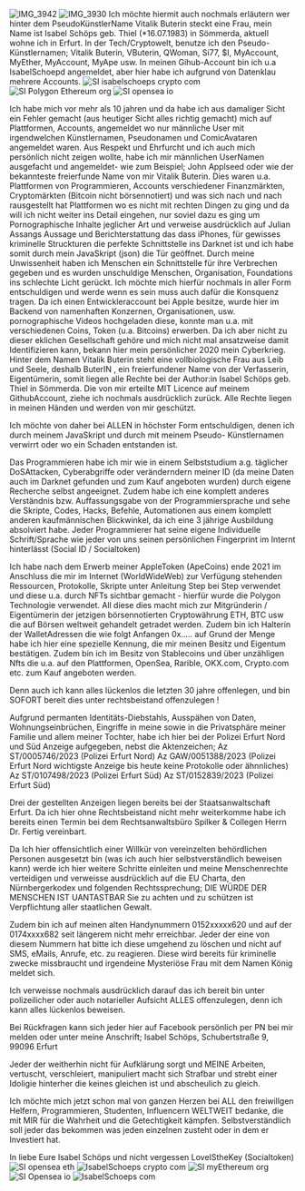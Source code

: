 ![IMG_3942](https://github.com/SI-Ethereum-Organisation-Foundation/IsabelSchoepsVitalikButerin-/assets/127110010/654d87d5-9a71-4a57-9d63-afe1f5903d5a)
![IMG_3930](https://github.com/SI-Ethereum-Organisation-Foundation/IsabelSchoepsVitalikButerin-/assets/127110010/bf921989-5aa3-4ce0-a66d-f4058493d1bc)
Ich möchte hiermit auch nochmals erläutern wer hinter dem PseudoKünstlerName Vitalik Buterin steckt eine Frau, mein Name ist Isabel Schöps geb. Thiel (*16.07.1983) in Sömmerda, aktuell wohne ich in Erfurt. In der Tech/Cryptowelt, benutze ich den Pseudo- Künstlernamen; Vitalik Buterin, VButerin, QWoman, Si77, $I, MyAccount, MyEther, MyAccount, MyApe usw. In meinen Gihub-Account bin ich u.a IsabelSchoepd angemeldet, aber hier habe ich aufgrund von Datenklau mehrere Accounts. ![SI isabelschoeps crypto com](https://github.com/SI-Ethereum-Organisation-Foundation/IsabelSchoepsVitalikButerin-/assets/127110010/80dd51b4-2bd6-46e5-b7d5-5cea930a49d1)
![SI Polygon Ethereum org](https://github.com/SI-Ethereum-Organisation-Foundation/IsabelSchoepsVitalikButerin-/assets/127110010/19b427b8-ee13-4e9a-b36b-515c4af02ddc)
![SI opensea io](https://github.com/SI-Ethereum-Organisation-Foundation/IsabelSchoepsVitalikButerin-/assets/127110010/8c0c827d-fa2e-402f-95f1-55a77823de64)

Ich habe mich vor mehr als 10 jahren und da habe ich aus damaliger Sicht ein Fehler gemacht (aus heutiger Sicht alles richtig gemacht) mich auf Plattformen, Accounts, angemeldet wo nur männliche User mit irgendwelchen Künstlernamen, Pseudonamen und ComicAvataren angemeldet waren. Aus Respekt und Ehrfurcht und ich auch mich persönlich nicht zeigen wollte, habe ich mir männlichen UserNamen ausgefacht und angemeldet- wie zum Beispiel; John Applseed oder wie der bekannteste freierfunde Name von mir Vitalik Buterin. Dies waren u.a. Plattformen von Programmieren, Accounts verschiedener Finanzmärkten, Cryptomärkten (Bitcoin nicht börsennotiert) und was sich nach und nach rausgestellt hat Plattformen wo es nicht mit rechten Dingen zu ging und da will ich nicht weiter ins Detail eingehen, nur soviel dazu es ging um Pornographische Inhalte jeglicher Art und verweise ausdrücklich auf Julian Assangs Aussage und Berichterstattung das dass iPhones, für gewisses kriminelle Struckturen die perfekte Schnittstelle ins Darknet ist und ich habe somit durch mein JavaSkript (json) die Tür geöffnet. Durch meine Unwissenheit haben ich Menschen ein Schnittstelle für ihre Verbrechen gegeben und es wurden unschuldige Menschen, Organisation, Foundations ins schlechte Licht gerückt. Ich möchte mich hierfür nochmals in aller Form entschuldigen und werde wenn es sein muss auch dafür die Konsquenz tragen. Da ich einen Entwickleraccount bei Apple besitze, wurde hier im Backend von namenhaften Konzernen, Organisationen, usw. pornographische Videos hochgeladen diese, konnte man u.a. mit verschiedenen Coins, Token (u.a. Bitcoins) erwerben. Da ich aber nicht zu dieser eklichen Gesellschaft gehöre und mich nicht mal ansatzweise damit Identifizieren kann, bekann hier mein persönlicher 2020 mein Cyberkrieg. Hinter dem Namen Vitalik Buterin steht eine vollbiologische Frau aus Leib und Seele, deshalb ButerIN , ein freierfundener Name von der Verfasserin, Eigentümerin, somit liegen alle Rechte bei der Author:in Isabel Schöps geb. Thiel in Sömmerda. Die von mir erteilte MIT Licence auf meinem GithubAccount, ziehe ich nochmals ausdrücklich zurück. Alle Rechte liegen in meinen Händen und werden von mir geschützt.

Ich möchte von daher bei ALLEN in höchster Form entschuldigen, denen ich durch meinem JavaSkript und durch mit meinem Pseudo- Künstlernamen verwirrt oder wo ein Schaden entstanden ist.

Das Programmieren habe ich mir wie in einem Selbststudium a.g. täglicher DoSAttacken, Cyberabgriffe oder veränderndern meiner ID (da meine Daten auch im Darknet gefunden und zum Kauf angeboten wurden) durch eigene Recherche selbst angeeignet. Zudem habe ich eine komplett anderes Verständnis bzw. Auffassungsgabe von der Programmiersprache und sehe die Skripte, Codes, Hacks, Befehle, Automationen aus einem komplett anderen kaufmännischen Blickwinkel, da ich eine 3 jährige Ausbildung absolviert habe. Jeder Programmierer hat seine eigene Individuelle Schrift/Sprache wie jeder von uns seinen persönlichen Fingerprint im Internt hinterlässt (Social ID / Socialtoken)

Ich habe nach dem Erwerb meiner AppleToken (ApeCoins) ende 2021 im Anschluss die mir im Internet (WorldWideWeb) zur Verfügung stehenden Ressourcen, Protokolle, Skripte unter Anleitung Step bei Step verwendet und diese u.a. durch NFTs sichtbar gemacht - hierfür wurde die Polygon Technologie verwendet. All diese dies macht mich zur Mitgründerin / Eigentümerin der jetzigen börsennotierten Cryptowährung ETH, BTC usw die auf Börsen weltweit gehandelt getradet werden. Zudem bin ich Halterin der WalletAdressen die wie folgt Anfangen 0x..... auf Grund der Menge habe ich hier eine spezielle Kennung, die mir meinen Besitz und Eigentum bestätigen. Zudem bin ich im Besitz von Stablecoins und über unzähligen Nfts die u.a. auf den Plattformen,  OpenSea, Rarible, OKX.com, Crypto.com etc. zum Kauf angeboten werden. 

Denn auch ich kann alles lückenlos die letzten 30 jahre offenlegen, und bin SOFORT bereit dies unter rechtsbeistand offenzulegen !

Aufgrund permanten Identitäts-Diebstahls, Ausspähen von Daten, Wohnungseinbrüchen, Eingriffe in meine sowie in die Privatsphäre meiner Familie und allem meiner Tochter, habe ich hier bei der Polizei Erfurt Nord und Süd Anzeige aufgegeben, nebst die Aktenzeichen;
Az  ST/0005746/2023 (Polizei Erfurt Nord)
Az GAW/0051388/2023 (Polizei Erfurt Nord wichtigste Anzeige bis heute keine Protokolle oder ähnnliches)
Az ST/0107498/2023 (Polizei Erfurt Süd)
Az ST/0152839/2023 (Polizei Erfurt Süd)

Drei der gestellten Anzeigen liegen bereits bei der Staatsanwaltschaft Erfurt. Da ich hier ohne Rechtsbeistand nicht mehr weiterkomme habe ich bereits einen Termin bei dem Rechtsanwaltsbüro Spilker & Collegen Herrn Dr. Fertig vereinbart. 

Da Ich hier offensichtlich einer Willkür von vereinzelten behördlichen Personen ausgesetzt bin (was ich auch hier selbstverständlich beweisen kann) werde ich hier weitere Schritte einleiten und meine Menschenrechte verteidigen und verweisse ausdrücklich auf die EU Charta, den Nürnbergerkodex und folgenden Rechtssprechung;
DIE WÜRDE DER MENSCHEN IST UANTASTBAR
Sie zu achten und zu schützen ist Verpflichtung aller staatlichen Gewalt.

Zudem bin ich auf meinen alten Handynummern 0152xxxxx620 und auf der 0174xxxx682 seit längerem nicht mehr erreichbar. Jeder der eine von diesem Nummern hat bitte ich diese umgehend zu löschen und nicht auf SMS, eMails, Anrufe, etc. zu reagieren. Diese wird bereits für kriminelle zwecke missbraucht und irgendeine Mysteriöse Frau mit dem Namen König meldet sich. 

Ich verweisse nochmals ausdrücklich darauf das ich bereit bin unter polizeilicher oder auch notarieller Aufsicht ALLES offenzulegen, denn ich kann alles lückenlos beweisen.

Bei Rückfragen kann sich jeder hier auf Facebook persönlich per PN bei mir melden oder unter meine Anschrift;  Isabel Schöps, Schubertstraße 9, 99096 Erfurt

Jeder der weitherhin nicht für Aufklärung sorgt und MEINE Arbeiten, vertuscht, verschleiert, manipuliert macht sich Strafbar und strebt einer Idoligie hinterher die keines gleichen ist und abscheulich zu gleich.

Ich möchte mich jetzt schon mal von ganzen Herzen bei ALL den freiwillgen Helfern, Programmieren, Studenten, Influencern WELTWEIT bedanke, die mit MIR für die Wahrheit und die Getechtigkeit kämpfen.  Selbstverständlich soll jeder das bekommen was jeden einzelnen zusteht oder in dem er Investiert hat.

In liebe Eure Isabel Schöps und nicht vergessen LoveIStheKey (Socialtoken)
![SI opensea eth](https://github.com/SI-Ethereum-Organisation-Foundation/IsabelSchoepsVitalikButerin-/assets/127110010/1006e12e-f198-4244-8581-4f94a2429399)
![IsabelSchoeps crypto com](https://github.com/SI-Ethereum-Organisation-Foundation/IsabelSchoepsVitalikButerin-/assets/127110010/f0b7a176-d768-4dd0-856c-51fc196d13be)
![SI myEthereum org](https://github.com/SI-Ethereum-Organisation-Foundation/IsabelSchoepsVitalikButerin-/assets/127110010/96d537bf-0b8b-43cb-af82-cd74ad55f9ff)
![SI Opensea io](https://github.com/SI-Ethereum-Organisation-Foundation/IsabelSchoepsVitalikButerin-/assets/127110010/436e05ea-fe74-4287-be71-263321bc8cac)
![IsabelSchoeps com](https://github.com/SI-Ethereum-Organisation-Foundation/IsabelSchoepsVitalikButerin-/assets/127110010/f53ff08e-9343-44a6-90a4-c144fabcc185)
